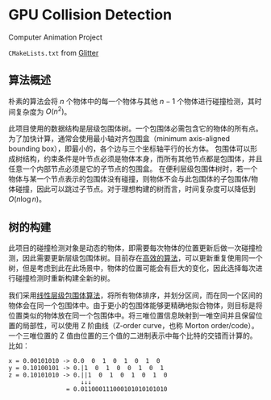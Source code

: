# GPU Collision Detection

Computer Animation Project

`CMakeLists.txt` from [Glitter](http://polytonic.github.io/Glitter/)



## 算法概述

朴素的算法会将 $n$ 个物体中的每一个物体与其他 $n-1$ 个物体进行碰撞检测，其时间复杂度为 $O(n^2)$。


此项目使用的数据结构是层级包围体树。一个包围体必需包含它的物体的所有点。为了加快计算，通常会使用最小轴对齐包围盒（minimum axis-aligned bounding box），即最小的，各个边与三个坐标轴平行的长方体。
包围体可以形成树结构，约束条件是叶节点必须是物体本身，而所有其他节点都是包围体，并且任意一个内部节点必须是它的子节点的包围盒。
在便利层级包围体树时，若一个物体与某一个节点表示的包围体没有碰撞，则物体不会与此包围体的子包围体/物体碰撞，因此可以跳过子节点。对于理想构建的树而言，时间复杂度可以降低到 $O(n\log n)$。

## 树的构建

此项目的碰撞检测对象是动态的物体，即需要每次物体的位置更新后做一次碰撞检测，因此需要更新层级包围体树。目前存在[高效的算法](https://web.archive.org/web/20140113213158/http://visual-computing.intel-research.net/publications/papers/2008/async/AsyncBVHJournal2008.pdf)，可以更新重复使用同一个树，但是考虑到此在此场景中，物体的位置可能会有巨大的变化，因此选择每次进行碰撞检测时重新构建全新的树。

我们采用[线性层级包围体算法](https://luebke.us/publications/eg09.pdf)，将所有物体排序，并划分区间，而在同一个区间的物体会在同一个包围体中。由于更小的包围体能够更精确地拟合物体，则目标是将位置类似的物体放在同一个包围体中。将三唯位置信息映射到一唯空间并且保留位置的局部性，可以使用 Z 阶曲线（Z-order curve，也称 Morton order/code）。一个三唯位置的 Z 值由位置的三个值的二进制表示中每个比特的交错而计算的。比如：

```
x = 0.00101010 -> 0.0  0  1  0  1  0  1  0
y = 0.10100101 -> 0.|1  0  1  0  0  1  0  1
z = 0.10101010 -> 0.||1  0  1  0  1  0  1  0
                    ↓↓↓
                = 0.011000111000101010101010
```
